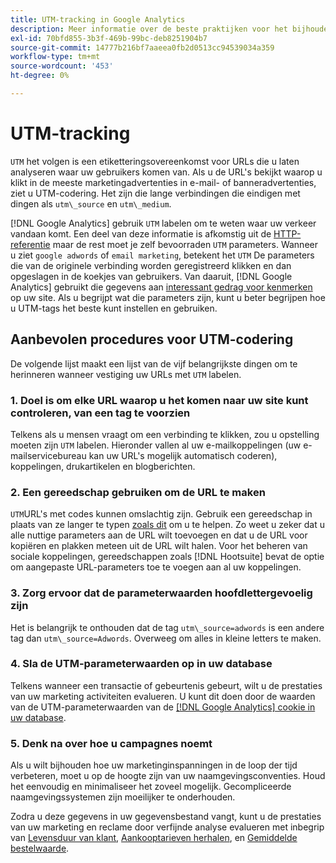 ```yaml
---
title: UTM-tracking in Google Analytics
description: Meer informatie over de beste praktijken voor het bijhouden van UTM-codes (tagging) in Google Analytics.
exl-id: 70bfd855-3b3f-469b-99bc-deb8251904b7
source-git-commit: 14777b216bf7aaeea0fb2d0513cc94539034a359
workflow-type: tm+mt
source-wordcount: '453'
ht-degree: 0%

---
```


# UTM-tracking

`UTM` het volgen is een etiketteringsovereenkomst voor URLs die u laten analyseren waar uw gebruikers komen van. Als u de URL&#39;s bekijkt waarop u klikt in de meeste marketingadvertenties in e-mail- of banneradvertenties, ziet u UTM-codering. Het zijn die lange verbindingen die eindigen met dingen als `utm\_source` en `utm\_medium`.

[!DNL Google Analytics] gebruik `UTM` labelen om te weten waar uw verkeer vandaan komt. Een deel van deze informatie is afkomstig uit de [HTTP-referentie](https://en.wikipedia.org/wiki/HTTP_referer) maar de rest moet je zelf bevoorraden `UTM` parameters. Wanneer u ziet `google adwords` of `email marketing`, betekent het `UTM` De parameters die van de originele verbinding worden geregistreerd klikken en dan opgeslagen in de koekjes van gebruikers. Van daaruit, [!DNL Google Analytics] gebruikt die gegevens aan [interessant gedrag voor kenmerken](../data-analyst/analysis/google-track-user-acq.md) op uw site. Als u begrijpt wat die parameters zijn, kunt u beter begrijpen hoe u UTM-tags het beste kunt instellen en gebruiken.

## Aanbevolen procedures voor UTM-codering

De volgende lijst maakt een lijst van de vijf belangrijkste dingen om te herinneren wanneer vestiging uw URLs met `UTM` labelen.

### 1. Doel is om elke URL waarop u het komen naar uw site kunt controleren, van een tag te voorzien

Telkens als u mensen vraagt om een verbinding te klikken, zou u opstelling moeten zijn `UTM` labelen. Hieronder vallen al uw e-mailkoppelingen (uw e-mailservicebureau kan uw URL&#39;s mogelijk automatisch coderen), koppelingen, drukartikelen en blogberichten.

### 2. Een gereedschap gebruiken om de URL te maken

`UTM`URL&#39;s met codes kunnen omslachtig zijn. Gebruik een gereedschap in plaats van ze langer te typen [zoals dit](https://support.google.com/analytics/answer/1033867?hl=en) om u te helpen. Zo weet u zeker dat u alle nuttige parameters aan de URL wilt toevoegen en dat u de URL voor kopiëren en plakken meteen uit de URL wilt halen. Voor het beheren van sociale koppelingen, gereedschappen zoals [!DNL Hootsuite] bevat de optie om aangepaste URL-parameters toe te voegen aan al uw koppelingen.

### 3. Zorg ervoor dat de parameterwaarden hoofdlettergevoelig zijn

Het is belangrijk te onthouden dat de tag `utm\_source=adwords` is een andere tag dan `utm\_source=Adwords`. Overweeg om alles in kleine letters te maken.

### 4. Sla de UTM-parameterwaarden op in uw database

Telkens wanneer een transactie of gebeurtenis gebeurt, wilt u de prestaties van uw marketing activiteiten evalueren. U kunt dit doen door de waarden van de UTM-parameterwaarden van de [[!DNL Google Analytics] cookie in uw database](../data-analyst/analysis/google-track-user-acq.md).

### 5. Denk na over hoe u campagnes noemt

Als u wilt bijhouden hoe uw marketinginspanningen in de loop der tijd verbeteren, moet u op de hoogte zijn van uw naamgevingsconventies. Houd het eenvoudig en minimaliseer het zoveel mogelijk. Gecompliceerde naamgevingssystemen zijn moeilijker te onderhouden.

Zodra u deze gegevens in uw gegevensbestand vangt, kunt u de prestaties van uw marketing en reclame door verfijnde analyse evalueren met inbegrip van [Levensduur van klant](../data-analyst/analysis/ess-expected-ltv.md), [Aankooptarieven herhalen](../data-analyst/analysis/repurchase-behavior.md), en [Gemiddelde bestelwaarde](../data-analyst/analysis/basic-analytics.md).
